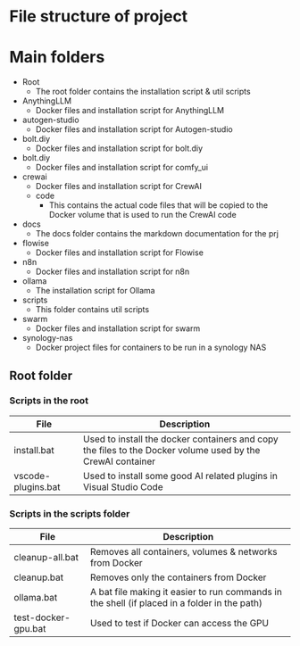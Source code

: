 # File structure of project

# Main folders

-  Root
   -  The root folder contains the installation script & util scripts
-  AnythingLLM
   -  Docker files and installation script for AnythingLLM
-  autogen-studio
   -  Docker files and installation script for Autogen-studio
-  bolt.diy
   -  Docker files and installation script for bolt.diy
-  bolt.diy
   -  Docker files and installation script for comfy_ui
-  crewai
   -  Docker files and installation script for CrewAI
   -  code
      -  This contains the actual code files that will be copied to the Docker volume that is used to run the CrewAI code
-  docs
   -  The docs folder contains the markdown documentation for the prj
-  flowise
   -  Docker files and installation script for Flowise
-  n8n
   -  Docker files and installation script for n8n
-  ollama
   -  The installation script for Ollama
-  scripts
   -  This folder contains util scripts
-  swarm
   -  Docker files and installation script for swarm
-  synology-nas
   -  Docker project files for containers to be run in a synology NAS

## Root folder

### Scripts in the root

| File               | Description                                                                                                |
| ------------------ | ---------------------------------------------------------------------------------------------------------- |
| install.bat        | Used to install the docker containers and copy the files to the Docker volume used by the CrewAI container |
| vscode-plugins.bat | Used to install some good AI related plugins in Visual Studio Code                                         |

### Scripts in the scripts folder

| File                | Description                                                                                  |
| ------------------- | -------------------------------------------------------------------------------------------- |
| cleanup-all.bat     | Removes all containers, volumes & networks from Docker                                       |
| cleanup.bat         | Removes only the containers from Docker                                                      |
| ollama.bat          | A bat file making it easier to run commands in the shell (if placed in a folder in the path) |
| test-docker-gpu.bat | Used to test if Docker can access the GPU                                                    |
